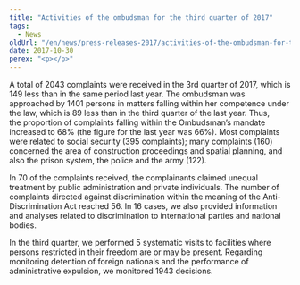```yaml
---
title: "Activities of the ombudsman for the third quarter of 2017"
tags:
  - News
oldUrl: "/en/news/press-releases-2017/activities-of-the-ombudsman-for-the-third-quarter-of-2017/"
date: 2017-10-30
perex: "<p></p>"
---
```


<!-- imported from the old website -->

<p>A total of 2043 complaints were received in the 3rd quarter of 2017, which is 149 less than in the same period last year. The ombudsman was approached by 1401 persons in matters falling within her competence under the law, which is 89 less than in the third quarter of the last year. Thus, the proportion of complaints falling within the Ombudsman’s mandate increased to 68% (the figure for the last year was 66%). Most complaints were related to social security (395 complaints); many complaints (160) concerned the area of construction proceedings and spatial planning, and also the prison system, the police and the army (122).</p> <p>In 70 of the complaints received, the complainants claimed unequal treatment by public administration and private individuals. The number of complaints directed against discrimination within the meaning of the Anti-Discrimination Act reached 56. In 16 cases, we also provided information and analyses related to discrimination to international parties and national bodies.</p><p> In the third quarter, we performed 5 systematic visits to facilities where persons restricted in their freedom are or may be present. Regarding monitoring detention of foreign nationals and the performance of administrative expulsion, we monitored 1943 decisions.</p>
